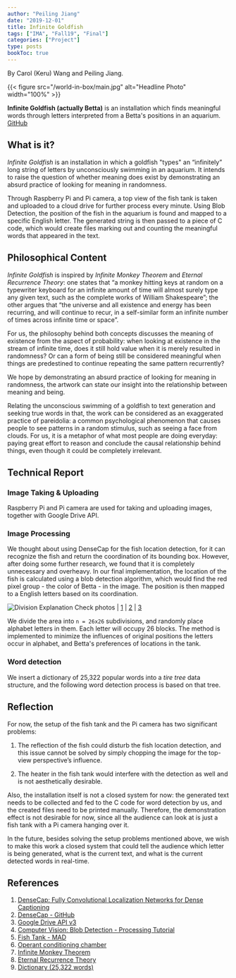 ```yaml
---
author: "Peiling Jiang"
date: "2019-12-01"
title: Infinite Goldfish
tags: ["IMA", "Fall19", "Final"]
categories: ["Project"]
type: posts
bookToc: true
---
```


By Carol (Keru) Wang and Peiling Jiang.

{{< figure src="/world-in-box/main.jpg" alt="Headline Photo" width="100%" >}}

**Infinite Goldfish (actually Betta)** is an installation which finds meaningful words through letters interpreted from a Betta's positions in an aquarium. [GitHub](https://github.com/peilingjiang/infinite-goldfish)

## What is it?

*Infinite Goldfish* is an installation in which a goldfish "types" an “infinitely” long string of letters by unconsciously swimming in an aquarium. It intends to raise the question of whether meaning does exist by demonstrating an absurd practice of looking for meaning in randomness.

Through Raspberry Pi and Pi camera, a top view of the fish tank is taken and uploaded to a cloud drive for further process every minute. Using Blob Detection, the position of the fish in the aquarium is found and mapped to a specific English letter. The generated string is then passed to a piece of C code, which would create files marking out and counting the meaningful words that appeared in the text.

## Philosophical Content

*Infinite Goldfish* is inspired by *Infinite Monkey Theorem* and *Eternal Recurrence Theory*: one states that “a monkey hitting keys at random on a typewriter keyboard for an infinite amount of time will almost surely type any given text, such as the complete works of William Shakespeare”; the other argues that “the universe and all existence and energy has been recurring, and will continue to recur, in a self-similar form an infinite number of times across infinite time or space”.

For us, the philosophy behind both concepts discusses the meaning of existence from the aspect of probability: when looking at existence in the stream of infinite time, does it still hold value when it is merely resulted in randomness? Or can a form of being still be considered meaningful when things are predestined to continue repeating the same pattern recurrently?

We hope by demonstrating an absurd practice of looking for meaning in randomness, the artwork can state our insight into the relationship between meaning and being.

Relating the unconscious swimming of a goldfish to text generation and seeking true words in that, the work can be considered as an exaggerated practice of pareidolia: a common psychological phenomenon that causes people to see patterns in a random stimulus, such as seeing a face from clouds. For us, it is a metaphor of what most people are doing everyday: paying great effort to reason and conclude the causal relationship behind things, even though it could be completely irrelevant.

## Technical Report

### Image Taking & Uploading

Raspberry Pi and Pi camera are used for taking and uploading images, together with Google Drive API.

### Image Processing

We thought about using DenseCap for the fish location detection, for it can recognize the fish and return the coordination of its bounding box. However, after doing some further research, we found that it is completely unnecessary and overheavy. In our final implementation, the location of the fish is calculated using a blob detection algorithm, which would find the red pixel group - the color of Betta - in the image. The position is then mapped to a English letters based on its coordination.

![Division Explanation](/world-in-box/division.png)
Check photos | [1](/world-in-box/division-01.png) | [2](/world-in-box/division-02.png) | [3](/world-in-box/division-03.png)

We divide the area into `n = 26x26` subdivisions, and randomly place alphabet letters in them. Each letter will occupy 26 blocks. The method is implemented to minimize the influences of original positions the letters occur in alphabet, and Betta's preferences of locations in the tank.

### Word detection

We insert a dictionary of 25,322 popular words into a *tire tree* data structure, and the following word detection process is based on that tree.

## Reflection

For now, the setup of the fish tank and the Pi camera has two significant problems:

1. The reflection of the fish could disturb the fish location detection, and this issue cannot be solved by simply chopping the image for the top-view perspective’s influence.

2. The heater in the fish tank would interfere with the detection as well and is not aesthetically desirable.

Also, the installation itself is not a closed system for now: the generated text needs to be collected and fed to the C code for word detection by us, and the created files need to be printed manually. Therefore, the demonstration effect is not desirable for now, since all the audience can look at is just a fish tank with a Pi camera hanging over it.

In the future, besides solving the setup problems mentioned above, we wish to make this work a closed system that could tell the audience which letter is being generated, what is the current text, and what is the current detected words in real-time.

## References

1. [DenseCap: Fully Convolutional Localization Networks for Dense Captioning](https://cs.stanford.edu/people/karpathy/densecap/)
2. [DenseCap - GitHub](https://github.com/jcjohnson/densecap)
3. [Google Drive API v3](https://developers.google.com/drive/api/v3/about-sdk)
4. [Computer Vision: Blob Detection - Processing Tutorial](https://www.youtube.com/watch?v=ce-2l2wRqO8)
5. [Fish Tank - MAD](http://www.i-mad.com/post-art/fish-tank/)
6. [Operant conditioning chamber](https://en.wikipedia.org/wiki/Operant_conditioning_chamber)
7. [Infinite Monkey Theorem](https://en.wikipedia.org/wiki/Infinite_monkey_theorem)
8. [Eternal Recurrence Theory](https://en.wikipedia.org/wiki/Eternal_return)
9. [Dictionary (25,322 words)](https://github.com/dolph/dictionary)
